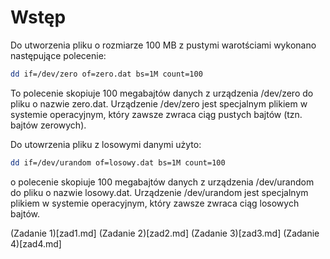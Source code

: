 # Wstęp 

Do utworzenia pliku o rozmiarze 100 MB z pustymi warotściami wykonano następujące polecenie: 

```bash 
dd if=/dev/zero of=zero.dat bs=1M count=100
```


To polecenie skopiuje 100 megabajtów danych z urządzenia /dev/zero do pliku o nazwie zero.dat. Urządzenie /dev/zero jest specjalnym plikiem w systemie operacyjnym, który zawsze zwraca ciąg pustych bajtów (tzn. bajtów zerowych).

Do utowrzenia pliku z losowymi danymi użyto: 

```bash 
dd if=/dev/urandom of=losowy.dat bs=1M count=100
```

o polecenie skopiuje 100 megabajtów danych z urządzenia /dev/urandom do pliku o nazwie losowy.dat. Urządzenie /dev/urandom jest specjalnym plikiem w systemie operacyjnym, który zawsze zwraca ciąg losowych bajtów.

(Zadanie 1)[zad1.md]
(Zadanie 2)[zad2.md]
(Zadanie 3)[zad3.md]
(Zadanie 4)[zad4.md]